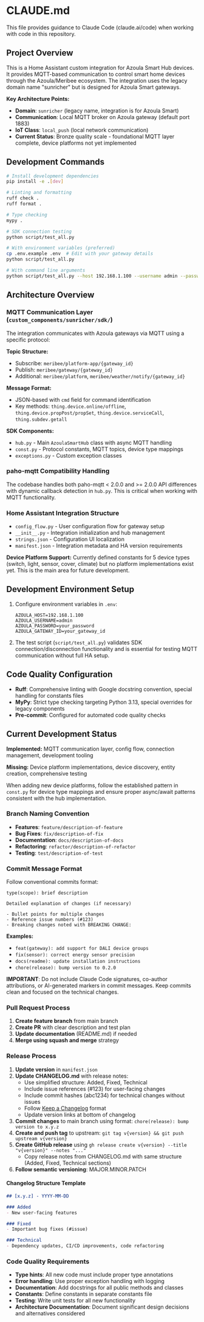 # CLAUDE.md

This file provides guidance to Claude Code (claude.ai/code) when working with code in this repository.

## Project Overview

This is a Home Assistant custom integration for Azoula Smart Hub devices. It provides MQTT-based communication to control smart home devices through the Azoula/Meribee ecosystem. The integration uses the legacy domain name "sunricher" but is designed for Azoula Smart gateways.

**Key Architecture Points:**

- **Domain**: `sunricher` (legacy name, integration is for Azoula Smart)
- **Communication**: Local MQTT broker on Azoula gateway (default port 1883)
- **IoT Class**: `local_push` (local network communication)
- **Current Status**: Bronze quality scale - foundational MQTT layer complete, device platforms not yet implemented

## Development Commands

```bash
# Install development dependencies
pip install -e .[dev]

# Linting and formatting
ruff check .
ruff format .

# Type checking
mypy .

# SDK connection testing
python script/test_all.py

# With environment variables (preferred)
cp .env.example .env  # Edit with your gateway details
python script/test_all.py

# With command line arguments
python script/test_all.py --host 192.168.1.100 --username admin --password secret --gateway-id HUB001
```

## Architecture Overview

### MQTT Communication Layer (`custom_components/sunricher/sdk/`)

The integration communicates with Azoula gateways via MQTT using a specific protocol:

**Topic Structure:**

- Subscribe: `meribee/platform-app/{gateway_id}`
- Publish: `meribee/gateway/{gateway_id}`
- Additional: `meribee/platform`, `meribee/weather/notify/{gateway_id}`

**Message Format:**

- JSON-based with `cmd` field for command identification
- Key methods: `thing.device.online/offline`, `thing.device.propPost/propSet`, `thing.device.serviceCall`, `thing.subdev.getall`

**SDK Components:**

- `hub.py` - Main `AzoulaSmartHub` class with async MQTT handling
- `const.py` - Protocol constants, MQTT topics, device type mappings
- `exceptions.py` - Custom exception classes

### paho-mqtt Compatibility Handling

The codebase handles both paho-mqtt < 2.0.0 and >= 2.0.0 API differences with dynamic callback detection in `hub.py`. This is critical when working with MQTT functionality.

### Home Assistant Integration Structure

- `config_flow.py` - User configuration flow for gateway setup
- `__init__.py` - Integration initialization and hub management
- `strings.json` - Configuration UI localization
- `manifest.json` - Integration metadata and HA version requirements

**Device Platform Support:**
Currently defined constants for 5 device types (switch, light, sensor, cover, climate) but no platform implementations exist yet. This is the main area for future development.

## Development Environment Setup

1. Configure environment variables in `.env`:

   ```
   AZOULA_HOST=192.168.1.100
   AZOULA_USERNAME=admin
   AZOULA_PASSWORD=your_password
   AZOULA_GATEWAY_ID=your_gateway_id
   ```

2. The test script (`script/test_all.py`) validates SDK connection/disconnection functionality and is essential for testing MQTT communication without full HA setup.

## Code Quality Configuration

- **Ruff**: Comprehensive linting with Google docstring convention, special handling for constants files
- **MyPy**: Strict type checking targeting Python 3.13, special overrides for legacy components
- **Pre-commit**: Configured for automated code quality checks

## Current Development Status

**Implemented:** MQTT communication layer, config flow, connection management, development tooling

**Missing:** Device platform implementations, device discovery, entity creation, comprehensive testing

When adding new device platforms, follow the established pattern in `const.py` for device type mappings and ensure proper async/await patterns consistent with the hub implementation.

### Branch Naming Convention

- **Features**: `feature/description-of-feature`
- **Bug Fixes**: `fix/description-of-fix`
- **Documentation**: `docs/description-of-docs`
- **Refactoring**: `refactor/description-of-refactor`
- **Testing**: `test/description-of-test`

### Commit Message Format

Follow conventional commits format:

```text
type(scope): brief description

Detailed explanation of changes (if necessary)

- Bullet points for multiple changes
- Reference issue numbers (#123)
- Breaking changes noted with BREAKING CHANGE:
```

**Examples:**

- `feat(gateway): add support for DALI device groups`
- `fix(sensor): correct energy sensor precision`
- `docs(readme): update installation instructions`
- `chore(release): bump version to 0.2.0`

**IMPORTANT**: Do not include Claude Code signatures, co-author attributions, or AI-generated markers in commit messages. Keep commits clean and focused on the technical changes.

### Pull Request Process

1. **Create feature branch** from main branch
2. **Create PR** with clear description and test plan
3. **Update documentation** (README.md) if needed
4. **Merge using squash and merge** strategy

### Release Process

1. **Update version** in `manifest.json`
2. **Update CHANGELOG.md** with release notes:
   - Use simplified structure: Added, Fixed, Technical
   - Include issue references (#123) for user-facing changes
   - Include commit hashes (abc1234) for technical changes without issues
   - Follow [Keep a Changelog](https://keepachangelog.com/en/1.0.0/) format
   - Update version links at bottom of changelog
3. **Commit changes** to main branch using format: `chore(release): bump version to x.y.z`
4. **Create and push tag** to upstream: `git tag v{version} && git push upstream v{version}`
5. **Create GitHub release** using `gh release create v{version} --title "v{version}" --notes "..."`
   - Copy release notes from CHANGELOG.md with same structure (Added, Fixed, Technical sections)
6. **Follow semantic versioning**: MAJOR.MINOR.PATCH

#### Changelog Structure Template

```markdown
## [x.y.z] - YYYY-MM-DD

### Added
- New user-facing features

### Fixed  
- Important bug fixes (#issue)

### Technical
- Dependency updates, CI/CD improvements, code refactoring
```

### Code Quality Requirements

- **Type hints**: All new code must include proper type annotations
- **Error handling**: Use proper exception handling with logging
- **Documentation**: Add docstrings for all public methods and classes
- **Constants**: Define constants in separate constants file
- **Testing**: Write unit tests for all new functionality
- **Architecture Documentation**: Document significant design decisions and alternatives considered
